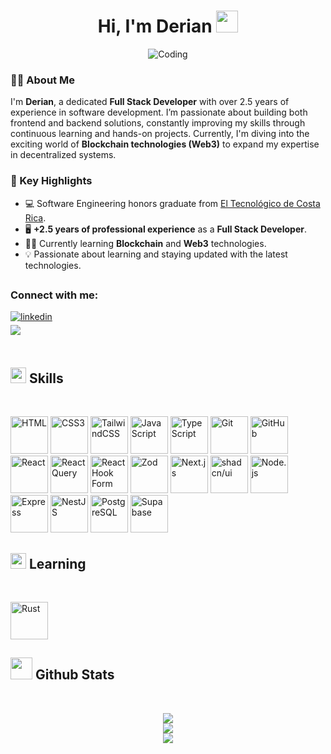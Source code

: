 <h1 align="center">Hi, I'm Derian <img src="https://media.giphy.com/media/hvRJCLFzcasrR4ia7z/giphy.gif" width="35"></h1>
<div align="center">
  <img alt="Coding" src="https://i.giphy.com/media/v1.Y2lkPTc5MGI3NjExeWFtNTlnaHNiMWIyYjB2ZnV1bTN2NDhxZmlncXN4eWp0cXdmYzdxMCZlcD12MV9pbnRlcm5hbF9naWZfYnlfaWQmY3Q9Zw/qgQUggAC3Pfv687qPC/giphy.gif" />
</div>

<h3>👨‍💻 About Me</h3>
<p>I'm <strong>Derian</strong>, a dedicated <strong>Full Stack Developer</strong> with over 2.5 years of experience in software development. I’m passionate about building both frontend and backend solutions, constantly improving my skills through continuous learning and hands-on projects. Currently, I'm diving into the exciting world of <strong>Blockchain technologies (Web3)</strong> to expand my expertise in decentralized systems.</p>

<h3>🚀 Key Highlights</h3>
<ul>
  <li>💻 Software Engineering honors graduate from <a href="https://www.tec.ac.cr/" target="_blank">El Tecnológico de Costa Rica</a>.</li>
  <li>🖥️ <strong>+2.5 years of professional experience</strong> as a <strong>Full Stack Developer</strong>.</li>
  <li>🧑‍🎓 Currently learning <strong>Blockchain</strong> and <strong>Web3</strong> technologies.</li>
  <li>💡 Passionate about learning and staying updated with the latest technologies.</li>
</ul>

## <h3 align="left">Connect with me:</h3>
<div align="left">

<a href="https://www.linkedin.com/in/derian-rodriguez22" target="_blank">
    <img src="https://img.shields.io/badge/linkedin:  Derian-%2300acee.svg?color=405DE6&style=for-the-badge&logo=linkedin&logoColor=white" alt="linkedin" style="margin-bottom: 5px;"/>
</a>

<br>

<a href="mailto:dmrodriguez2000@gmail.com" target="_blank">
     <img src="https://img.shields.io/badge/gmail:  dmrodriguez2000-%23EA4335.svg?style=for-the-badge&logo=gmail&logoColor=white" t=mail style="margin-bottom: 5px;" />
</a>
	
</div>

<br>

## <img src="https://media2.giphy.com/media/QssGEmpkyEOhBCb7e1/giphy.gif?cid=ecf05e47a0n3gi1bfqntqmob8g9aid1oyj2wr3ds3mg700bl&rid=giphy.gif" width ="25"><b> Skills</b>
<br>

<!-- https://builder.syvixor.com/ -->
<p>
  <img src="https://skills.syvixor.com/api/icons?i=html"         alt="HTML"         title="HTML"         width="60" />
  <img src="https://skills.syvixor.com/api/icons?i=css3"         alt="CSS3"         title="CSS"         width="60" />
  <img src="https://skills.syvixor.com/api/icons?i=tailwindcss"  alt="TailwindCSS"  title="TailwindCSS"  width="60" />
  <img src="https://skills.syvixor.com/api/icons?i=javascript"   alt="JavaScript"   title="JavaScript"   width="60" />
  <img src="https://skills.syvixor.com/api/icons?i=typescript"   alt="TypeScript"   title="TypeScript"   width="60" />
  <img src="https://skills.syvixor.com/api/icons?i=git"          alt="Git"          title="Git"          width="60" />
  <img src="https://skills.syvixor.com/api/icons?i=github"       alt="GitHub"       title="GitHub"       width="60" />
  <img src="https://skills.syvixor.com/api/icons?i=reactjs"      alt="React"        title="React"        width="60" />
  <img src="https://skills.syvixor.com/api/icons?i=reactquery"   alt="React Query"  title="React Query"  width="60" />
  <img src="https://skills.syvixor.com/api/icons?i=reacthookform"alt="React Hook Form" title="React Hook Form" width="60" />
  <img src="https://skills.syvixor.com/api/icons?i=zod"          alt="Zod"          title="Zod"          width="60" />
  <img src="https://skills.syvixor.com/api/icons?i=nextjs"       alt="Next.js"      title="Next.js"      width="60" />
  <img src="https://skills.syvixor.com/api/icons?i=shadcnui"     alt="shadcn/ui"    title="shadcn/ui"    width="60" />
  <img src="https://skills.syvixor.com/api/icons?i=nodejs"       alt="Node.js"      title="Node.js"      width="60" />
  <img src="https://skills.syvixor.com/api/icons?i=expressjs"    alt="Express"      title="Express"      width="60" />
  <img src="https://skills.syvixor.com/api/icons?i=nestjs"       alt="NestJS"       title="NestJS"       width="60" />
  <img src="https://skills.syvixor.com/api/icons?i=postgresql"   alt="PostgreSQL"   title="PostgreSQL"   width="60" />
  <img src="https://skills.syvixor.com/api/icons?i=supabase"     alt="Supabase"     title="Supabase"     width="60" />
</p>

## <img src="https://media2.giphy.com/media/QssGEmpkyEOhBCb7e1/giphy.gif?cid=ecf05e47a0n3gi1bfqntqmob8g9aid1oyj2wr3ds3mg700bl&rid=giphy.gif" width ="25"><b> Learning</b>
<br>

<p>
  <img src="https://skills.syvixor.com/api/icons?i=rust" alt="Rust" title="Rust" width="60" />
</p>

## <img src="https://media.giphy.com/media/iY8CRBdQXODJSCERIr/giphy.gif" width="35"><b> Github Stats </b>
<br>


<div align="center">

![](https://github-readme-stats.vercel.app/api?username=derianrddev&theme=aura&hide_border=false&include_all_commits=false&show_icons=true&count_private=true&show_icons=true&show=reviews,prs_merged,prs_merged_percentage)<br/>
![](https://github-readme-streak-stats.herokuapp.com/?user=derianrddev&theme=aura&hide_border=false)<br/>
![](https://github-readme-stats.vercel.app/api/top-langs/?username=derianrddev&theme=aura&hide_border=false&include_all_commits=true&count_private=true&layout=pie)
</div>


<br>
<br>
<br>

